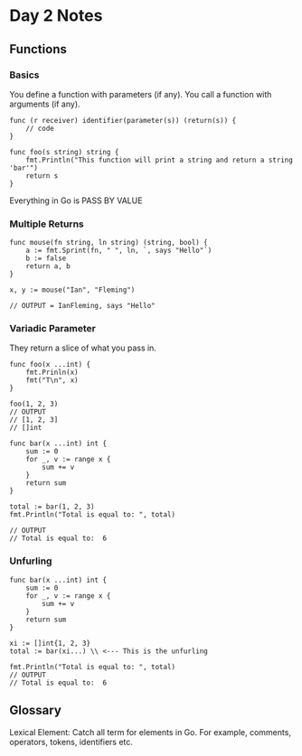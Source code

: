 # Day 2 Notes
## Functions
### Basics
You define a function with parameters (if any). You call a function with arguments (if any).
    
    func (r receiver) identifier(parameter(s)) (return(s)) {
        // code
    }

    func foo(s string) string {
        fmt.Println("This function will print a string and return a string 'bar'")
        return s
    }

Everything in Go is PASS BY VALUE

### Multiple Returns
    func mouse(fn string, ln string) (string, bool) {
        a := fmt.Sprint(fn, " ", ln, `, says "Hello"`)
        b := false
        return a, b
    }

    x, y := mouse("Ian", "Fleming")
    
    // OUTPUT = IanFleming, says "Hello"

### Variadic Parameter
They return a slice of what you pass in. 

    func foo(x ...int) {
        fmt.Prinln(x)
        fmt("T\n", x)
    }

    foo(1, 2, 3)
    // OUTPUT
    // [1, 2, 3]
    // []int

    func bar(x ...int) int {
        sum := 0
        for _, v := range x {
            sum += v
        }
        return sum
    }

    total := bar(1, 2, 3)
    fmt.Println("Total is equal to: ", total)
    
    // OUTPUT
    // Total is equal to:  6

### Unfurling
    func bar(x ...int) int {
        sum := 0
        for _, v := range x {
            sum += v
        }
        return sum
    }
    
    xi := []int{1, 2, 3}
    total := bar(xi...) \\ <--- This is the unfurling

    fmt.Println("Total is equal to: ", total)
    // OUTPUT
    // Total is equal to:  6


## Glossary 
Lexical Element: Catch all term for elements in Go. For example, comments, operators, tokens, identifiers etc. 
